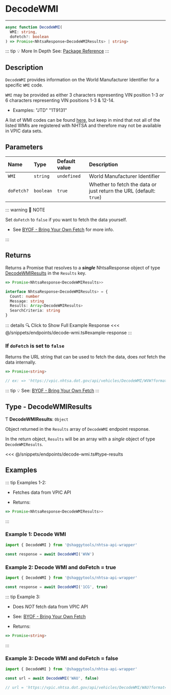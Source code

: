 # DecodeWMI

---

```typescript
async function DecodeWMI(
  WMI: string,
  doFetch?: boolean
) => Promise<NhtsaResponse<DecodeWMIResults> | string>
```

::: tip :bulb: More In Depth
See: [Package Reference](../../typedoc/modules/api_endpoints_DecodeWMI)
:::

## Description

`DecodeWMI` provides information on the World Manufacturer Identifier for a specific `WMI` code.

`WMI` may be provided as either 3 characters representing VIN position 1-3 _or_ 6 characters
representing VIN positions 1-3 & 12-14.

- Examples: "JTD" "1T9131"

A list of WMI codes can be found
[here](<https://en.wikibooks.org/wiki/Vehicle_Identification_Numbers_(VIN_codes)/World_Manufacturer_Identifier_(WMI)>),
but keep in mind that not all of the listed WMIs are registered with NHTSA and therefore may not
be available in VPIC data sets.

## Parameters

| Name       | Type      | Default value | Description                                                        |
| :--------- | :-------- | :------------ | :----------------------------------------------------------------- |
| `WMI`      | `string`  | `undefined`   | World Manufacturer Identifier                                      |
| `doFetch?` | `boolean` | `true`        | Whether to fetch the data or just return the URL (default: `true`) |

::: warning 📝 NOTE

Set `doFetch` to `false` if you want to fetch the data yourself.

- See [BYOF - Bring Your Own Fetch](../../guide/bring-your-own-fetch.md#option-1-set-dofetch-to-false)
  for more info.

:::

## Returns

Returns a Promise that resolves to a **_single_** NhtsaResponse object of type
[DecodeWMIResults](#type-decodewmiresults) in the `Results` key.

```typescript
=> Promise<NhtsaResponse<DecodeWMIResults>>
```

```typescript [NhtsaResponse]
interface NhtsaResponse<DecodeWMIResults> = {
  Count: number
  Message: string
  Results: Array<DecodeWMIResults>
  SearchCriteria: string
}
```

::: details :mag: Click to Show Full Example Response
<<< @/snippets/endpoints/decode-wmi.ts#example-response
:::

### If `doFetch` is set to `false`

Returns the URL string that can be used to fetch the data, does _not_ fetch the data internally.

```typescript
=> Promise<string>

// ex: => 'https://vpic.nhtsa.dot.gov/api/vehicles/DecodeWMI/WVW?format=json'
```

::: tip :bulb: See: [BYOF - Bring Your Own Fetch](../../guide/bring-your-own-fetch.md#option-1-set-dofetch-to-false)
:::

## Type - DecodeWMIResults

Ƭ **DecodeWMIResults**: `Object`

Object returned in the `Results` array of `DecodeWMI` endpoint response.

In the return object, `Results` will be an array with a _single_ object of type
`DecodeWMIResults`.

<<< @/snippets/endpoints/decode-wmi.ts#type-results

## Examples

::: tip Examples 1-2:

- Fetches data from VPIC API

- Returns:

```typescript
=> Promise<NhtsaResponse<DecodeWMIResults>>
```

:::

### Example 1: Decode WMI

```ts
import { DecodeWMI } from '@shaggytools/nhtsa-api-wrapper'

const response = await DecodeWMI('WVW')
```

### Example 2: Decode WMI and doFetch = true

```ts
import { DecodeWMI } from '@shaggytools/nhtsa-api-wrapper'

const response = await DecodeWMI('1CG', true)
```

::: tip Example 3:

- Does _NOT_ fetch data from VPIC API

- See: [BYOF - Bring Your Own Fetch](../../guide/bring-your-own-fetch.md#option-1-set-dofetch-to-false)

- Returns:

```typescript
=> Promise<string>
```

:::

### Example 3: Decode WMI and doFetch = false

```ts
import { DecodeWMI } from '@shaggytools/nhtsa-api-wrapper'

const url = await DecodeWMI('WAU', false)

// url = 'https://vpic.nhtsa.dot.gov/api/vehicles/DecodeWMI/WAU?format=json'
```
